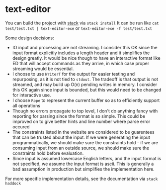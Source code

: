 # text-editor
You can build the project with [stack](https://www.haskellstack.org) via `stack install`
It can be run like `cat test/test.txt | text-editor-exe` or `text-editor-exe -f test/test.txt`


Some design decisions:


* IO input and processing are not streaming. I consider this OK since the input format explicitly includes a length header and it simplifies the design greatly. It would be nice though to have an interactive format like ED that will accept commands as they arrive, in which case proper streaming would be essential.
* I choose to use `WriterT` for the output for easier testing and repurposing, as it is not tied to `stdout`. The tradeoff is that output is not streamed, and may build up O(n) pending writes in memory. I consider this OK again since input is bounded, but this would need to be changed for interactive use.
* I choose `Rope` to represent the current buffer so as to efficiently support all operations
* Though no errors propagate to top level, I don't do anything fancy with reporting for parsing since the format is so simple. This could be improved on to give better hints and line number where parse error occured
* The constraints listed in the website are considered to be guarentees that can be trusted about the input. If we were generating the input programmatically, we should make sure the constraints hold - if we are consuming input from an outside source, we should make sure the constraints hold before evaluation.
* Since input is assumed lowercase English letters, and the input format is not specified, we assume the input format is ascii. This is generally a bad assumption in production but simplifies the implementation here.


For more specific implementation details, see the documentation via `stack haddock`
